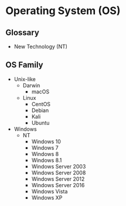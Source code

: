 # Operating System (OS)

## Glossary

- New Technology (NT)

## OS Family

- Unix-like
  - Darwin
    - macOS
  - Linux
    - CentOS
    - Debian
    - Kali
    - Ubuntu
- Windows
  - NT
    - Windows 10
    - Windows 7
    - Windows 8
    - Windows 8.1
    - Windows Server 2003
    - Windows Server 2008
    - Windows Server 2012
    - Windows Server 2016
    - Windows Vista
    - Windows XP
